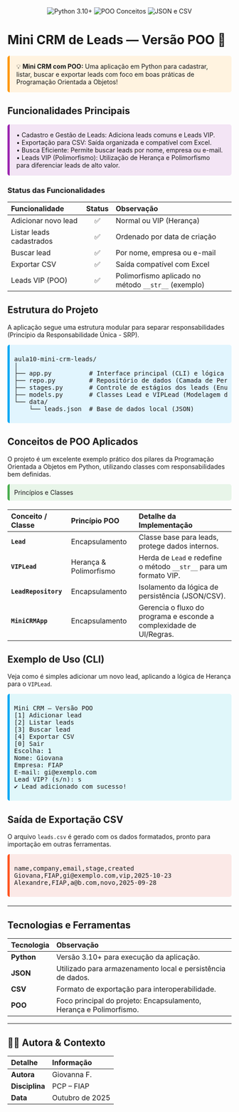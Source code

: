 <div align="center">
  <img src="https://img.shields.io/badge/Python-3.10+-blue?style=for-the-badge&logo=python" alt="Python 3.10+">
  <img src="https://img.shields.io/badge/POO-Conceitos_Sólidos-green?style=for-the-badge&logo=appveyor" alt="POO Conceitos">
  <img src="https://img.shields.io/badge/JSON_e_CSV-Persistência-orange?style=for-the-badge&logo=json" alt="JSON e CSV">
</div>

# Mini CRM de Leads — Versão POO 🐍

<div style="background-color:#fff3e0; padding:15px; border-left:5px solid #ff9800; border-radius:5px; margin-bottom: 20px;">
💡 <strong>Mini CRM com POO:</strong> Uma aplicação em Python para cadastrar, listar, buscar e exportar leads com foco em boas práticas de Programação Orientada a Objetos!
</div>

## Funcionalidades Principais

<div style="background-color:#f3e5f5; padding:15px; border-left:5px solid #9c27b0; border-radius:5px; margin-bottom: 20px;">
• Cadastro e Gestão de Leads: Adiciona leads comuns e Leads VIP.<br>
• Exportação para CSV: Saída organizada e compatível com Excel.<br>
• Busca Eficiente: Permite buscar leads por nome, empresa ou e-mail.<br>
• Leads VIP (Polimorfismo): Utilização de Herança e Polimorfismo para diferenciar leads de alto valor.
</div>

### Status das Funcionalidades

| Funcionalidade | Status | Observação |
| :--- | :---: | :--- |
| Adicionar novo lead | ✅ | Normal ou VIP (Herança) |
| Listar leads cadastrados | ✅ | Ordenado por data de criação |
| Buscar lead | ✅ | Por nome, empresa ou e-mail |
| Exportar CSV | ✅ | Saída compatível com Excel |
| Leads VIP (POO) | ✅ | Polimorfismo aplicado no método `__str__` (exemplo) |

## Estrutura do Projeto

A aplicação segue uma estrutura modular para separar responsabilidades (Princípio da Responsabilidade Única - SRP).

<div style="background-color:#e1f5fe; padding:10px; border-left:5px solid #03a9f4; border-radius:5px; margin-bottom: 20px;">
<pre>
aula10-mini-crm-leads/
│
├── app.py          # Interface principal (CLI) e lógica de fluxo
├── repo.py         # Repositório de dados (Camada de Persistência JSON/CSV)
├── stages.py       # Controle de estágios dos leads (Enum ou constantes)
├── models.py       # Classes Lead e VIPLead (Modelagem de Dados)
└── data/
    └── leads.json  # Base de dados local (JSON)
</pre>
</div>

## Conceitos de POO Aplicados

O projeto é um excelente exemplo prático dos pilares da Programação Orientada a Objetos em Python, utilizando classes com responsabilidades bem definidas.

<div style="background-color:#e8f5e9; padding:10px; border-left:5px solid #4caf50; border-radius:5px; margin-bottom: 20px;">
Princípios e Classes
</div>

| Conceito / Classe | Princípio POO | Detalhe da Implementação |
| :--- | :--- | :--- |
| **`Lead`** | Encapsulamento | Classe base para leads, protege dados internos. |
| **`VIPLead`** | Herança & Polimorfismo | Herda de `Lead` e redefine o método `__str__` para um formato VIP. |
| **`LeadRepository`** | Encapsulamento | Isolamento da lógica de persistência (JSON/CSV). |
| **`MiniCRMApp`** | Encapsulamento | Gerencia o fluxo do programa e esconde a complexidade de UI/Regras. |

## Exemplo de Uso (CLI)

Veja como é simples adicionar um novo lead, aplicando a lógica de Herança para o `VIPLead`.

<div style="background-color:#e0f7fa; padding:10px; border-left:5px solid #03a9f4; border-radius:5px; margin-bottom: 20px;">
<pre>
Mini CRM — Versão POO
[1] Adicionar lead
[2] Listar leads
[3] Buscar lead
[4] Exportar CSV
[0] Sair
Escolha: 1
Nome: Giovana
Empresa: FIAP
E-mail: gi@exemplo.com
Lead VIP? (s/n): s
✔ Lead adicionado com sucesso!
</pre>
</div>

## Saída de Exportação CSV

O arquivo `leads.csv` é gerado com os dados formatados, pronto para importação em outras ferramentas.

<div style="background-color:#fbe9e7; padding:10px; border-left:5px solid #ff5722; border-radius:5px; margin-bottom: 20px;">
<pre>
name,company,email,stage,created
Giovana,FIAP,gi@exemplo.com,vip,2025-10-23
Alexandre,FIAP,a@b.com,novo,2025-09-28
</pre>
</div>

---

## Tecnologias e Ferramentas

| Tecnologia | Observação |
| :--- | :--- |
| **Python** | Versão 3.10+ para execução da aplicação. |
| **JSON** | Utilizado para armazenamento local e persistência de dados. |
| **CSV** | Formato de exportação para interoperabilidade. |
| **POO** | Foco principal do projeto: Encapsulamento, Herança e Polimorfismo. |

---

## 🧑‍💻 Autora & Contexto

| Detalhe | Informação |
| :--- | :--- |
| **Autora** | Giovanna F. |
| **Disciplina** | PCP – FIAP |
| **Data** | Outubro de 2025 |
